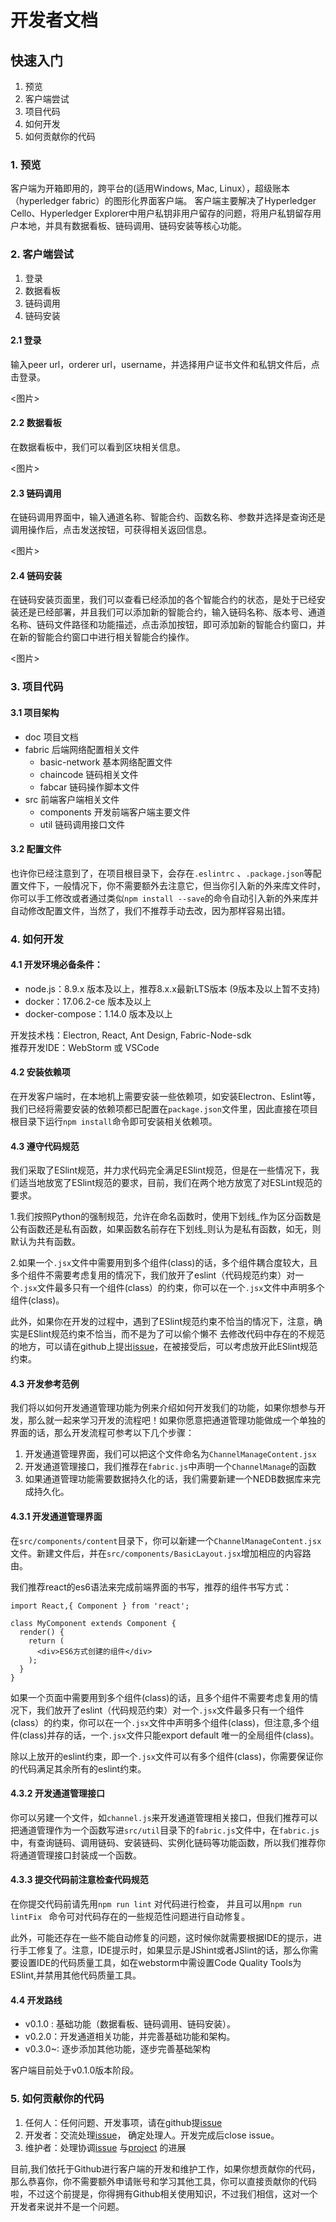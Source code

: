# 开发者文档
## 快速入门
1. 预览
2. 客户端尝试
3. 项目代码
4. 如何开发
5. 如何贡献你的代码

### 1. 预览
客户端为开箱即用的，跨平台的(适用Windows, Mac, Linux），超级账本（hyperledger fabric）的图形化界面客户端。
客户端主要解决了Hyperledger Cello、Hyperledger Explorer中用户私钥非用户留存的问题，将用户私钥留存用户本地，并具有数据看板、链码调用、链码安装等核心功能。

### 2. 客户端尝试
1. 登录
2. 数据看板
3. 链码调用
4. 链码安装

#### 2.1 登录
输入peer url，orderer url，username，并选择用户证书文件和私钥文件后，点击登录。

<图片>
#### 2.2 数据看板
在数据看板中，我们可以看到区块相关信息。


<图片>
#### 2.3 链码调用
在链码调用界面中，输入通道名称、智能合约、函数名称、参数并选择是查询还是调用操作后，点击发送按钮，可获得相关返回信息。

<图片>
#### 2.4 链码安装
在链码安装页面里，我们可以查看已经添加的各个智能合约的状态，是处于已经安装还是已经部署，并且我们可以添加新的智能合约，输入链码名称、版本号、通道名称、链码文件路径和功能描述，点击添加按钮，即可添加新的智能合约窗口，并在新的智能合约窗口中进行相关智能合约操作。

<图片>
### 3. 项目代码
#### 3.1 项目架构
- doc   项目文档
- fabric  后端网络配置相关文件
  - basic-network  基本网络配置文件
  - chaincode  链码相关文件
  - fabcar  链码操作脚本文件
- src     前端客户端相关文件
  - components    开发前端客户端主要文件
  - util 链码调用接口文件

#### 3.2 配置文件

也许你已经注意到了，在项目根目录下，会存在`.eslintrc` 、`.package.json`等配置文件下，一般情况下，你不需要额外去注意它，但当你引入新的外来库文件时，你可以手工修改或者通过类似`npm install --save`的命令自动引入新的外来库并自动修改配置文件，当然了，我们不推荐手动去改，因为那样容易出错。

### 4. 如何开发

#### 4.1 开发环境必备条件：
* node.js：8.9.x 版本及以上，推荐8.x.x最新LTS版本 (9版本及以上暂不支持)
* docker：17.06.2-ce 版本及以上
* docker-compose：1.14.0 版本及以上

开发技术栈：Electron, React, Ant Design, Fabric-Node-sdk  
推荐开发IDE：WebStorm 或 VSCode

#### 4.2 安装依赖项
在开发客户端时，在本地机上需要安装一些依赖项，如安装Electron、Eslint等，我们已经将需要安装的依赖项都已配置在`package.json`文件里，因此直接在项目根目录下运行`npm install`命令即可安装相关依赖项。

#### 4.3 遵守代码规范
我们采取了ESlint规范，并力求代码完全满足ESlint规范，但是在一些情况下，我们适当地放宽了ESlint规范的要求，目前，我们在两个地方放宽了对ESLint规范的要求。

1.我们按照Python的强制规范，允许在命名函数时，使用下划线_作为区分函数是公有函数还是私有函数，如果函数名前存在下划线_则认为是私有函数，如无，则默认为共有函数。

2.如果一个`.jsx`文件中需要用到多个组件(class)的话，多个组件耦合度较大，且多个组件不需要考虑复用的情况下，我们放开了eslint（代码规范约束）对一个`.jsx`文件最多只有一个组件(class）的约束，你可以在一个`.jsx`文件中声明多个组件(class)。

此外，如果你在开发的过程中，遇到了ESlint规范约束不恰当的情况下，注意，确实是ESlint规范约束不恰当，而不是为了可以偷个懒不 去修改代码中存在的不规范的地方，可以请在github上提出[issue](https://github.com/blockchain-desktop/hyperledger-fabric-desktop/issues)，在被接受后，可以考虑放开此ESlint规范约束。

#### 4.3 开发参考范例
我们将以如何开发通道管理功能为例来介绍如何开发我们的功能，如果你想参与开发，那么就一起来学习开发的流程吧！如果你愿意把通道管理功能做成一个单独的界面的话，那么开发流程可参考以下几个步骤：
1. 开发通道管理界面，我们可以把这个文件命名为`ChannelManageContent.jsx`
2. 开发通道管理接口，我们推荐在`fabric.js`中声明一个`ChannelManage`的函数
3. 如果通道管理功能需要数据持久化的话，我们需要新建一个NEDB数据库来完成持久化。

#### 4.3.1 开发通道管理界面

在`src/components/content`目录下，你可以新建一个`ChannelManageContent.jsx`文件。新建文件后，并在`src/components/BasicLayout.jsx`增加相应的内容路由。

我们推荐react的es6语法来完成前端界面的书写，推荐的组件书写方式：

```react
import React,{ Component } from 'react';

class MyComponent extends Component {
  render() {
    return (
      <div>ES6方式创建的组件</div>
    );
  }
}
```
如果一个页面中需要用到多个组件(class)的话，且多个组件不需要考虑复用的情况下，我们放开了eslint（代码规范约束）对一个`.jsx`文件最多只有一个组件(class）的约束，你可以在一个`.jsx`文件中声明多个组件(class)，但注意,多个组件(class)并存的话，一个`.jsx`文件只能export default 唯一的全局组件(class)。

 除以上放开的eslint约束，即一个`.jsx`文件可以有多个组件(class)，你需要保证你的代码满足其余所有的eslint约束。

#### 4.3.2 开发通道管理接口
你可以另建一个文件，如`channel.js`来开发通道管理相关接口，但我们推荐可以把通道管理作为一个函数写进`src/util`目录下的`fabric.js`文件中，在`fabric.js`中，有查询链码、调用链码、安装链码、实例化链码等功能函数，所以我们推荐你将通道管理接口封装成一个函数。

#### 4.3.3 提交代码前注意检查代码规范
在你提交代码前请先用`npm run lint` 对代码进行检查，
并且可以用`npm run lintFix ` 命令可对代码存在的一些规范性问题进行自动修复。

此外，可能还存在一些不能自动修复的问题，这时候你就需要根据IDE的提示，进行手工修复了。注意，IDE提示时，如果显示是JShint或者JSlint的话，那么你需要设置IDE的代码质量工具，如在webstorm中需设置Code Quality Tools为ESlint,并禁用其他代码质量工具。

#### 4.4 开发路线
* v0.1.0 : 基础功能（数据看板、链码调用、链码安装）。
* v0.2.0：开发通道相关功能，并完善基础功能和架构。
* v0.3.0~: 逐步添加其他功能，逐步完善基础架构

客户端目前处于v0.1.0版本阶段。

### 5. 如何贡献你的代码

1. 任何人：任何问题、开发事项，请在github提[issue](https://github.com/blockchain-desktop/hyperledger-fabric-desktop/issues)
2. 开发者：交流处理[issue](https://github.com/blockchain-desktop/hyperledger-fabric-desktop/issues)，
    确定处理人。开发完成后close issue。
3. 维护者：处理协调[issue](https://github.com/blockchain-desktop/hyperledger-fabric-desktop/issues)
    与[project](https://github.com/blockchain-desktop/hyperledger-fabric-desktop/projects)
    的进展

目前,我们依托于Github进行客户端的开发和维护工作，如果你想贡献你的代码，那么恭喜你，你不需要额外申请账号和学习其他工具，你可以直接贡献你的代码啦，不过这个前提是，你得拥有Github相关使用知识，不过我们相信，这对一个开发者来说并不是一个问题。
